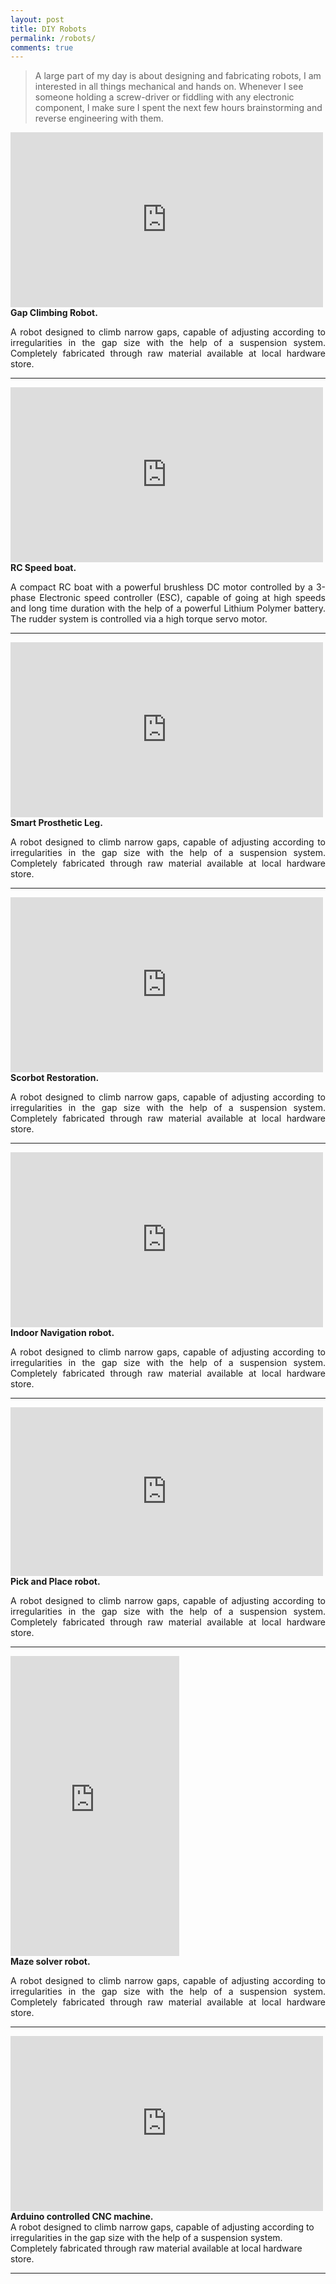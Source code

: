 ```yaml
---
layout: post
title: DIY Robots
permalink: /robots/
comments: true
---
```


> A large part of my day is about designing and fabricating robots, I am interested in all things mechanical and hands on. Whenever I see someone holding a screw-driver or fiddling with any electronic component, I make sure I spent the next few hours brainstorming and reverse engineering with them.

<div class="imgcap">
<div align="centre">
<iframe width="500" height="280" src="https://www.youtube.com/embed/lFJ5vdC3sLg?rel=0&amp;controls=1&amp;autoplay=0&amp;loop=1&amp;rel=0&amp;showinfo=0" frameborder="0" allowfullscreen></iframe>
</div>
<div class="thecap"><b>Gap Climbing Robot.</b> </div>
</div>
<p style="text-align: justify; ">  A robot designed to climb narrow gaps, capable of adjusting according to irregularities in the gap size with the help of a suspension system. Completely fabricated through raw material available at local hardware store. </p>



------
<div class="imgcap">
<div align="centre">
<iframe width="500" height="280" src="https://www.youtube.com/embed/6jhQv5RgbWs?rel=0&amp;controls=1&amp;autoplay=0&amp;loop=1&amp;rel=0&amp;showinfo=0" frameborder="0" allowfullscreen></iframe>
</div>
<div class="thecap"><b>RC Speed boat.</b> </div>
</div>


<p style="text-align: justify;">  A compact RC boat with a powerful brushless DC motor controlled by a 3-phase Electronic speed controller (ESC), capable of going at high speeds and long time duration with the help of a powerful Lithium Polymer battery. The rudder system is controlled via a high torque servo motor.</p>


-----

<div class="imgcap">
<div align="centre">
<iframe width="500" height="280" src="https://www.youtube.com/embed/f1smZz4PPQ4?rel=0&amp;controls=1&amp;autoplay=0&amp;loop=1&amp;rel=0&amp;showinfo=0" frameborder="0" allowfullscreen></iframe>
</div>
<div class="thecap"><b>Smart Prosthetic Leg.</b> </div>
</div>
<p style="text-align: justify;">  A robot designed to climb narrow gaps, capable of adjusting according to irregularities in the gap size with the help of a suspension system. Completely fabricated through raw material available at local hardware store. </p>


------

<div class="imgcap">
<div align="centre">
<iframe width="500" height="280" src="https://www.youtube.com/embed/KEJ7jOg7ses?rel=0&amp;controls=1&amp;autoplay=0&amp;loop=1&amp;rel=0&amp;showinfo=0" frameborder="0" allowfullscreen></iframe>
</div>
<div class="thecap"><b>Scorbot Restoration.</b> </div>
</div>
<p style="text-align: justify;">  A robot designed to climb narrow gaps, capable of adjusting according to irregularities in the gap size with the help of a suspension system. Completely fabricated through raw material available at local hardware store. </p>


------


<div class="imgcap">
<div align="centre">
<iframe width="500" height="280" src="https://www.youtube.com/embed/u6JBzw7WFis?rel=0&amp;controls=1&amp;autoplay=0&amp;loop=1&amp;rel=0&amp;showinfo=0" frameborder="0" allowfullscreen></iframe>
</div>
<div class="thecap"><b>Indoor Navigation robot.</b> </div>
</div>
<p style="text-align: justify;">  A robot designed to climb narrow gaps, capable of adjusting according to irregularities in the gap size with the help of a suspension system. Completely fabricated through raw material available at local hardware store. </p>

------

<div class="imgcap">
<div align="centre">
<iframe width="500" height="270" src="https://www.youtube.com/embed/WlY9SgY_iwo?rel=0&amp;controls=1&amp;autoplay=0&amp;loop=1&amp;rel=0&amp;showinfo=0" frameborder="0" allowfullscreen></iframe>
</div>
<div class="thecap"><b>Pick and Place robot.</b> </div>
</div>
<p style="text-align: justify;">  A robot designed to climb narrow gaps, capable of adjusting according to irregularities in the gap size with the help of a suspension system. Completely fabricated through raw material available at local hardware store. </p>

------
<div class="imgcap">
<div align="centre">
<iframe width="270" height="480" src="https://www.youtube.com/embed/kqsQR5D09So?rel=0&amp;controls=1&amp;autoplay=0&amp;loop=1&amp;rel=0&amp;showinfo=0" frameborder="0" allowfullscreen></iframe>
</div>
<div class="thecap"><b>Maze solver robot.</b> </div>
</div>
<p style="text-align: justify;">  A robot designed to climb narrow gaps, capable of adjusting according to irregularities in the gap size with the help of a suspension system. Completely fabricated through raw material available at local hardware store. </p>

------
<div class="imgcap">
<div align="centre">
<iframe width="500" height="280" src="https://www.youtube.com/embed/HOo5zXjL3PA?rel=0&amp;controls=1&amp;autoplay=0&amp;loop=1&amp;rel=0&amp;showinfo=0" frameborder="0" allowfullscreen></iframe>
</div>
<div class="thecap"><b>Arduino controlled CNC machine.</b> </div>
</div>
A robot designed to climb narrow gaps, capable of adjusting according to irregularities in the gap size with the help of a suspension system. Completely fabricated through raw material available at local hardware store.

------